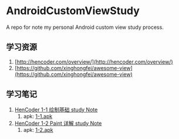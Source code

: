 # AndroidCustomViewStudy
A repo for note my personal Android custom view study process.

## 学习资源
 1. [http://hencoder.com/overview/](http://hencoder.com/overview/)
 2. [https://github.com/xinghongfei/awesome-view](https://github.com/xinghongfei/awesome-view)

## 学习笔记
 1. [HenCoder 1-1 绘制基础 study Note](https://github.com/NateRobinson/AndroidCustomViewStudy/blob/master/docs/1-1.md)
 	1. apk: [1-1.apk](https://github.com/NateRobinson/AndroidCustomViewStudy/blob/master/apks/1-1.apk)
 1. [HenCoder 1-2 Paint 详解 study Note](https://github.com/NateRobinson/AndroidCustomViewStudy/blob/master/docs/1-2.md)
 	1. apk: [1-2.apk](https://github.com/NateRobinson/AndroidCustomViewStudy/blob/master/apks/1-2.apk)


